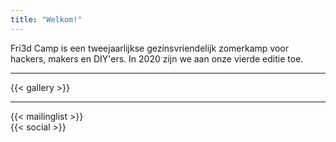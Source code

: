 ```yaml
---
title: "Welkom!"
---
```

<div class="block--callout">
<div class="decoblock decoblock--hammer decoblock--l"></div>
<p>Fri3d Camp is een tweejaarlijkse gezinsvriendelijk zomerkamp voor hackers, makers en DIY'ers. In 2020 zijn we aan onze vierde editie toe.</p>
<div class="decoblock decoblock--wave decoblock--br"></div>
</div>

<hr class="gridrule" />

<div class="block--centered">
{{< gallery >}}
</div>

<hr class="gridrule" />

<div class="block--centered">
{{< mailinglist >}}
</div>
<div class="block--centered">
{{< social >}}
</div>

<!-- <div class="block--centered">
<ul>
	<li>Foto's</li>
	<li>Korte geschiedenis</li>
	<li>Korte 'wat is'</li>
	<li>Mailinglist</li>
	<li>Social media</li>
</ul>
</div> -->